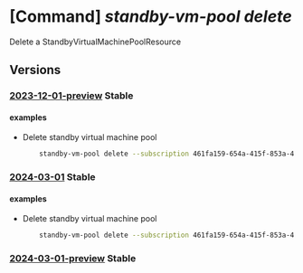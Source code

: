 # [Command] _standby-vm-pool delete_

Delete a StandbyVirtualMachinePoolResource

## Versions

### [2023-12-01-preview](/Resources/mgmt-plane/L3N1YnNjcmlwdGlvbnMve30vcmVzb3VyY2Vncm91cHMve30vcHJvdmlkZXJzL21pY3Jvc29mdC5zdGFuZGJ5cG9vbC9zdGFuZGJ5dmlydHVhbG1hY2hpbmVwb29scy97fQ==/2023-12-01-preview.xml) **Stable**

<!-- mgmt-plane /subscriptions/{}/resourcegroups/{}/providers/microsoft.standbypool/standbyvirtualmachinepools/{} 2023-12-01-preview -->

#### examples

- Delete standby virtual machine pool
    ```bash
        standby-vm-pool delete --subscription 461fa159-654a-415f-853a-40b801021944 --resource-group myrg --name mypool
    ```

### [2024-03-01](/Resources/mgmt-plane/L3N1YnNjcmlwdGlvbnMve30vcmVzb3VyY2Vncm91cHMve30vcHJvdmlkZXJzL21pY3Jvc29mdC5zdGFuZGJ5cG9vbC9zdGFuZGJ5dmlydHVhbG1hY2hpbmVwb29scy97fQ==/2024-03-01.xml) **Stable**

<!-- mgmt-plane /subscriptions/{}/resourcegroups/{}/providers/microsoft.standbypool/standbyvirtualmachinepools/{} 2024-03-01 -->

#### examples

- Delete standby virtual machine pool
    ```bash
        standby-vm-pool delete --subscription 461fa159-654a-415f-853a-40b801021944 --resource-group myrg --name mypool
    ```

### [2024-03-01-preview](/Resources/mgmt-plane/L3N1YnNjcmlwdGlvbnMve30vcmVzb3VyY2Vncm91cHMve30vcHJvdmlkZXJzL21pY3Jvc29mdC5zdGFuZGJ5cG9vbC9zdGFuZGJ5dmlydHVhbG1hY2hpbmVwb29scy97fQ==/2024-03-01-preview.xml) **Stable**

<!-- mgmt-plane /subscriptions/{}/resourcegroups/{}/providers/microsoft.standbypool/standbyvirtualmachinepools/{} 2024-03-01-preview -->
